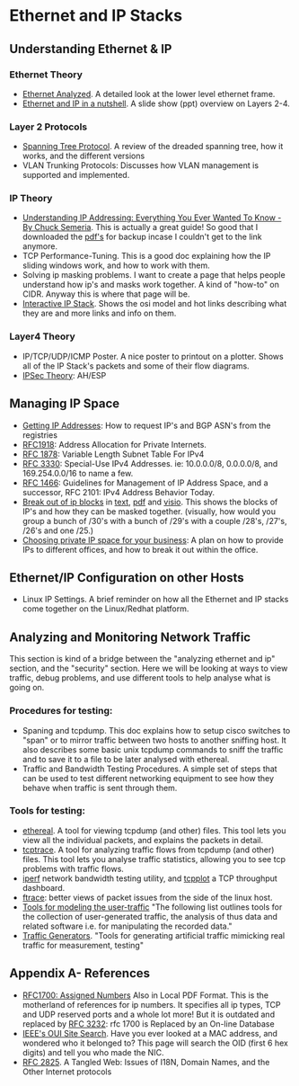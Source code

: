 # Ethernet and IP Stacks

## Understanding Ethernet & IP

### Ethernet Theory
- [Ethernet Analyzed](layer2/EthernetAnalyzed.md). A detailed look at the lower level ethernet frame.
- [Ethernet and IP in a nutshell](layer2/Ethernet3-1.pdf). A slide show (ppt) overview on Layers 2-4.

### Layer 2 Protocols
- [Spanning Tree Protocol](layer2/SpanningTreeProtocol.md).  A review of the dreaded spanning tree, how it works, and the different versions
- VLAN Trunking Protocols: Discusses how VLAN management is supported and implemented.

### IP Theory
- [Understanding IP Addressing: Everything You Ever Wanted To Know - By Chuck Semeria](https://cse.buffalo.edu/~hungngo/classes/2010/589/reading-materials/IP-addressing.pdf). This is actually a great guide! So good that I downloaded the [pdf's](layer3/IP-addressing.pdf) for backup incase I couldn't get to the link anymore.
- TCP Performance-Tuning. This is a good doc explaining how the IP sliding windows work, and how to work with them.
- Solving ip masking problems. I want to create a page that helps people understand how ip's and masks work together. A kind of "how-to" on CIDR. Anyway this is where that page will be.
- [Interactive IP Stack](http://www.cs.columbia.edu/~hgs/internet/). Shows the osi model and hot links describing what they are and more links and info on them.

### Layer4 Theory
- IP/TCP/UDP/ICMP Poster. A nice poster to printout on a plotter. Shows all of the IP Stack's packets and some of their flow diagrams.
- [IPSec Theory](layer3/ipsec-theroy.md): AH/ESP
  
## Managing IP Space
- [Getting IP Addresses](layer3/GettingIPaddresses.md): How to request IP's and BGP ASN's from the registries
- [RFC1918](http://www.faqs.org/rfcs/rfc1918.html): Address Allocation for Private Internets. 
- [RFC 1878](http://www.faqs.org/rfcs/rfc1878.html): Variable Length Subnet Table For IPv4
- [RFC 3330](http://www.faqs.org/rfcs/rfc3330.html): Special-Use IPv4 Addresses. ie: 10.0.0.0/8, 0.0.0.0/8, and 169.254.0.0/16 to name a few.
- [RFC 1466](http://www.faqs.org/rfcs/rfc1466.html): Guidelines for Management of IP Address Space, and a successor, RFC 2101: IPv4 Address Behavior Today.
- [Break out of ip blocks](layer3/ipv4-breakout.md) in [text](layer3/subnet-blocks.txt), [pdf](layer3/subnet-blocks.pdf) and [visio](layer3/subnet-blocks.vsd). This shows the blocks of IP's and how they can be masked together. (visually, how would you group a bunch of /30's with a bunch of /29's with a couple /28's, /27's, /26's and one /25.)
- [Choosing private IP space for your business](layer3/choosing-private-ip-space-for-your-business.md): A plan on how to provide IPs to different offices, and how to break it out within the office.  

## Ethernet/IP Configuration on other Hosts
- Linux IP Settings. A brief reminder on how all the Ethernet and IP stacks come together on the Linux/Redhat platform.

## Analyzing and Monitoring Network Traffic
This section is kind of a bridge between the "analyzing ethernet and ip" section, and the "security" section. Here we will be looking at ways to view traffic, debug problems, and use different tools to help analyse what is going on.

### Procedures for testing:
- Spaning and tcpdump. This doc explains how to setup cisco switches to "span" or to mirror traffic between two hosts to another sniffing host. It also describes some basic unix tcpdump commands to sniff the traffic and to save it to a file to be later analysed with ethereal.
- Traffic and Bandwidth Testing Procedures. A simple set of steps that can be used to test different networking equipment to see how they behave when traffic is sent through them.

### Tools for testing:
- [ethereal](http://www.ethereal.com/). A tool for viewing tcpdump (and other) files. This tool lets you view all the individual packets, and explains the packets in detail.
- [tcptrace](http://www.tcptrace.org/). A tool for analyzing traffic flows from tcpdump (and other) files. This tool lets you analyse traffic statistics, allowing you to see tcp problems with traffic flows.
- [iperf](http://dast.nlanr.net/Projects/Iperf/) network bandwidth testing utility, and [tcpplot](http://www.internet2.edu/~shalunov/tcpplot/) a TCP throughput dashboard.
- [ftrace](http://www.brendangregg.com/blog/2014-09-06/linux-ftrace-tcp-retransmit-tracing.html): better views of packet issues from the side of the linux host. 
- [Tools for modeling the user-traffic](http://www.comlab.uni-rostock.de/research/tools.html) "The following list outlines tools for the collection of user-generated traffic, the analysis of thus data and related software i.e. for manipulating the recorded data."
- [Traffic Generators](http://www.fokus.fhg.de/research/cc/glone/projects/ip-qos/tools/traffic_gen.html). "Tools for generating artificial traffic mimicking real traffic for measurement, testing"

## Appendix A- References
- [RFC1700: Assigned Numbers](http://www.faqs.org/rfcs/rfc1700.html) Also in Local PDF Format. This is the motherland of references for ip numbers. It specifies all ip types, TCP and UDP reserved ports and a whole lot more! But it is outdated and replaced by [RFC 3232](http://www.faqs.org/rfcs/rfc3232.html): rfc 1700 is Replaced by an On-line Database
- [IEEE's OUI Site Search](http://standards.ieee.org/regauth/oui/index.html). Have you ever looked at a MAC address, and wondered who it belonged to? This page will search the OID (first 6 hex digits) and tell you who made the NIC.
- [RFC 2825](http://www.faqs.org/rfcs/rfc2825.html). A Tangled Web: Issues of I18N, Domain Names, and the Other Internet protocols
  